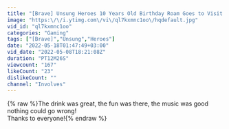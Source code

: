 ```yaml
---
title: "[Brave] Unsung Heroes 10 Years Old Birthday Roam Goes to Visit Frat!"
image: "https:\/\/i.ytimg.com\/vi\/ql7kxmnc1oo\/hqdefault.jpg"
vid_id: "ql7kxmnc1oo"
categories: "Gaming"
tags: ["[Brave]","Unsung","Heroes"]
date: "2022-05-18T01:47:49+03:00"
vid_date: "2022-05-08T18:21:08Z"
duration: "PT12M26S"
viewcount: "167"
likeCount: "23"
dislikeCount: ""
channel: "Involves"
---
```

{% raw %}The drink was great, the fun was there, the music was good nothing could go  wrong!<br />Thanks to everyone!{% endraw %}
